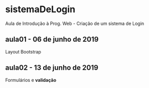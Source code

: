 # sistemaDeLogin
Aula de Introdução à Prog. Web - Criação de um sistema de Login

## aula01 - 06 de junho de 2019
Layout Bootstrap

## aula02 - 13 de junho de 2019
Formulários e **validação**
